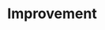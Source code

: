 ---
title: Improvement
definitions:
 - source: "FitSM-0: Overview and Vocabulary"
   term: improvement
   language: en
   definition: Action or set of actions carried out to increase the level of conformity, effectiveness or efficiency of a management system, process or activity, or to increase the quality or performance of a service or service component
   url: https://www.fitsm.eu/downloads/
   version: 2.4 
   accessed: 2020-08-31
   notes:
    - An improvement is usually implemented after an opportunity for improvement has been identified, for instance during a service review, audit or management review.
---